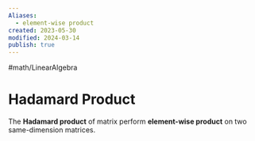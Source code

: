 ```yaml
---
Aliases:
  - element-wise product
created: 2023-05-30
modified: 2024-03-14
publish: true
---
```


#math/LinearAlgebra 

# Hadamard Product
The **Hadamard product** of matrix perform **element-wise product** on two same-dimension matrices.